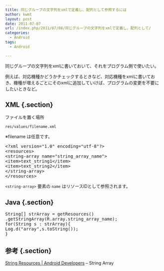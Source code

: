 ```yaml
---
title: 同じグループの文字列をxmlで定義し、配列として参照するには
author: kwmt
layout: post
date: 2011-07-07
url: /index.php/2011/07/08/同じグループの文字列をxmlで定義し、配列として/
categories:
  - Android
tags:
  - Android

---
```

同じグループの文字列をxmlに書いておいて、それをプログラム側で使いたい。

例えば、対応機種かどうかチェックするときなど、対応機種をxmlに書いておき、機種が増えるごとにそのxmlに追加していけば、プログラムの変更を不要にしたいときなど。

## XML {.section}

ファイルを置く場所
  
`res/values/filename.xml`
  
※filename は任意です。

<pre class="brush: xml; title: ; notranslate" title="">&lt;?xml version="1.0" encoding="utf-8"?&gt;
&lt;resources&gt;
&lt;string-array name="string_array_name"&gt;
&lt;item&gt;text_string1&lt;/item&gt;
&lt;item&gt;text_string2&lt;/item&gt;
&lt;/string-array&gt;
&lt;/resources&gt;
</pre>

`<string-array>` 要素の `name` はリソースIDとして参照されます。

## Java {.section}

<pre class="brush: java; title: ; notranslate" title="">String[] strArray = getResources()
.getStringArray(R.array.string_array_name);
for(String s : strArray){
Log.d("array",s.toString());
}
</pre>

## 参考 {.section}

<a href="http://developer.android.com/guide/topics/resources/string-resource.html" target="_blank">String Resources | Android Developers</a> &#8211; String Array